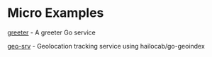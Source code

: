 # Micro Examples

[greeter](https://github.com/asim/micro/tree/master/examples/greeter) - A greeter Go service

[geo-srv](https://github.com/asim/geo-srv) - Geolocation tracking service using hailocab/go-geoindex

